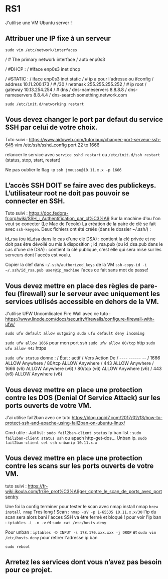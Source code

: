 # RS1

J'utilise une VM Ubuntu server !

## Attribuer une IP fixe à un serveur

`sudo vim /etc/network/interfaces`

/ # The primary network interface
/ auto enp0s3

/ #DHCP :
/ #iface enp0s3 inet dhcp

/ #STATIC :
/ iface enp0s3 inet static
/ #	ip a pour l'adresse ou ifconfig
/ 	address 10.11.200.173
/ #	/30
/ 	netmask 255.255.255.252
/ #	ip root
/ 	gateway 10.13.254.254
/ #	dns
/ 	dns-nameservers 8.8.8.8
/ 	dns-nameservers 8.8.4.4
/ 	dns-search something.network.com


`sudo /etc/init.d/networking restart`

## Vous devez changer le port par defaut du service SSH par celui de votre choix.
Tuto suivi : https://www.aidoweb.com/tutoriaux/changer-port-serveur-ssh-645
vim /etc/ssh/sshd_config
port 22 to 1666

relancer le service avec 
`service sshd restart`
ou
`/etc/init.d/ssh restart` (status, stop, start, restart)

Ne pas oublier le flag -p
`ssh jmoussu@10.11.x.x -p 1666`

## L’accès SSH DOIT se faire avec des publickeys. L’utilisateur root ne doit pas pouvoir se connecter en SSH.
Tuto suivi : https://doc.fedora-fr.org/wiki/SSH_:_Authentification_par_cl%C3%A9
Sur la machine d'ou l'on veut se conecter (Le Mac de l'ecole)
La création de la paire de clé se fait avec `ssh-keygen`.
Deux fichiers ont été créés (dans le dossier ~/.ssh/) :

id_rsa (ou id_dsa dans le cas d'une clé DSA) : contient la clé privée et ne doit pas être dévoilé ou mis à disposition ;
id_rsa.pub (ou id_dsa.pub dans le cas d'une clé DSA) : contient la clé publique, c'est elle qui sera mise sur les serveurs dont l'accès est voulu.


Copier la clef dans `~/.ssh/authorized_keys` de la VM
`ssh-copy-id -i ~/.ssh/id_rsa.pub user@ip_machine`
l'aces ce fait sans mot de passe!

## Vous devez mettre en place des règles de pare-feu (firewall) sur le serveur avec uniquement les services utilisés accessible en dehors de la VM.
J'utilise UFW Uncomlicated Fire Wall avec ce tuto : https://www.linode.com/docs/security/firewalls/configure-firewall-with-ufw/

`sudo ufw default allow outgoing
sudo ufw default deny incoming`

`sudo ufw allow 1666` pour mon port ssh
`sudo ufw allow 80/tcp` http
`sudo ufw allow 443` https

`sudo ufw status`
donne :
/ État : actif
/ Vers                       Action      De
/ ----                       ------      --
/ 1666                       ALLOW       Anywhere
/ 80/tcp                     ALLOW       Anywhere
/ 443                        ALLOW       Anywhere
/ 1666 (v6)                  ALLOW       Anywhere (v6)
/ 80/tcp (v6)                ALLOW       Anywhere (v6)
/ 443 (v6)                   ALLOW       Anywhere (v6)

## Vous devez mettre en place une protection contre les DOS (Denial Of Service Attack) sur les ports ouverts de votre VM.
J'ai utilise fail2ban
avec ce tuto https://blog.rapid7.com/2017/02/13/how-to-protect-ssh-and-apache-using-fail2ban-on-ubuntu-linux/

Cmd utile :
Jail list :
`sudo fail2ban-client status`
Ip ban list :
`sudo fail2ban-client status ssh` ou apach http-get-dos...
Unban ip.
`sudo fail2ban-client set ssh unbanip 10.11.x.x`

## Vous devez mettre en place une protection contre les scans sur les ports ouverts de votre VM.
tuto suivi : https://fr-wiki.ikoula.com/fr/Se_prot%C3%A9ger_contre_le_scan_de_ports_avec_portsentry

Une foi la config terminer pour tester le scan avec nmap
install nmap
`brew install nmap` Tres long !
Scan :
`nmap -sV -p 1-65535 10.11.x.x/30`
l'ip du scan sera alors bani
l'acces SSH va être fermé et bloqué !
pour voir l'ip ban :
`iptables -L -n -v`
et
`sudo cat /etc/hosts.deny`

Pour unban :
`iptables -D INPUT -s 178.170.xxx.xxx -j DROP`
et
`sudo vim /etc/hosts.deny` pour retirer l'adresse ip ban

`sudo reboot`

##  Arretez les services dont vous n’avez pas besoin pour ce projet.
